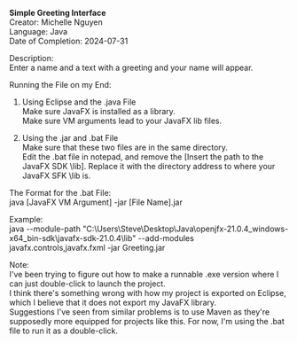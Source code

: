 **Simple Greeting Interface**\
Creator: Michelle Nguyen\
Language: Java\
Date of Completion: 2024-07-31

Description:\
Enter a name and a text with a greeting and your name will appear.

Running the File on my End:

1. Using Eclipse and the .java File\
Make sure JavaFX is installed as a library.\
Make sure VM arguments lead to your JavaFX lib files.

2. Using the .jar and .bat File\
Make sure that these two files are in the same directory.\
Edit the .bat file in notepad, and remove the [Insert the path to the JavaFX SDK \lib]. Replace it with the directory address to where your JavaFX SFK \lib is.

The Format for the .bat File:\
java [JavaFX VM Argument] -jar [File Name].jar

Example:\
java --module-path "C:\Users\Steve\Desktop\Java\openjfx-21.0.4_windows-x64_bin-sdk\javafx-sdk-21.0.4\lib" --add-modules javafx.controls,javafx.fxml -jar Greeting.jar

Note:\
I've been trying to figure out how to make a runnable .exe version where I can just double-click to launch the project.\
I think there's something wrong with how my project is exported on Eclipse, which I believe that it does not export my JavaFX library.\
Suggestions I've seen from similar problems is to use Maven as they're supposedly more equipped for projects like this. For now, I'm using the .bat file to run it as a double-click.
